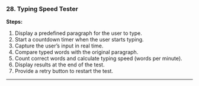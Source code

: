 ### **28. Typing Speed Tester**  
**Steps:**  
1. Display a predefined paragraph for the user to type.  
2. Start a countdown timer when the user starts typing.  
3. Capture the user’s input in real time.  
4. Compare typed words with the original paragraph.  
5. Count correct words and calculate typing speed (words per minute).  
6. Display results at the end of the test.  
7. Provide a retry button to restart the test.  

---
